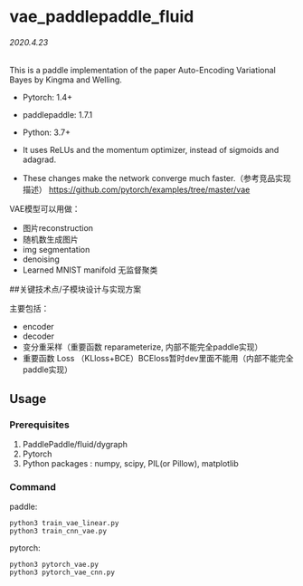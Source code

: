 # vae_paddlepaddle_fluid

###### 2020.4.23

This is a paddle implementation of the paper Auto-Encoding Variational Bayes by Kingma and Welling.
- Pytorch: 1.4+
- paddlepaddle: 1.7.1
- Python: 3.7+

 - It uses ReLUs and the momentum optimizer, instead of sigmoids and adagrad. 
 - These changes make the network converge much faster.（参考竞品实现描述）
https://github.com/pytorch/examples/tree/master/vae

VAE模型可以用做：

 - 图片reconstruction 
 - 随机数生成图片 
 - img segmentation
 - denoising
 - Learned MNIST manifold 无监督聚类
 
 ##关键技术点/子模块设计与实现方案

主要包括：

 - encoder 
 - decoder
 - 变分重采样（重要函数 reparameterize, 内部不能完全paddle实现）
 - 重要函数 Loss （KLloss+BCE）BCEloss暂时dev里面不能用（内部不能完全paddle实现）
 
 ## Usage
### Prerequisites
1. PaddlePaddle/fluid/dygraph
2. Pytorch
2. Python packages : numpy, scipy, PIL(or Pillow), matplotlib

### Command
paddle: 
```
python3 train_vae_linear.py
python3 train_cnn_vae.py
```
pytorch: 
```
python3 pytorch_vae.py
python3 pytorch_vae_cnn.py
```

